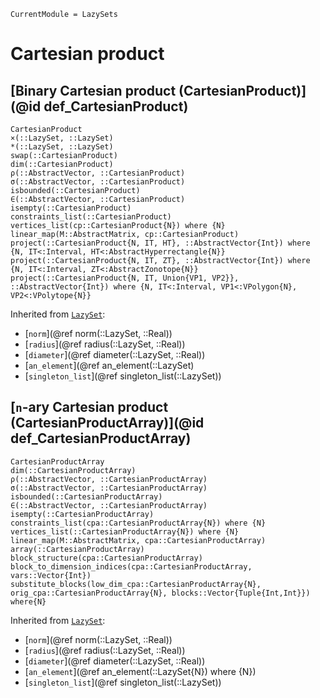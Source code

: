 ```@meta
CurrentModule = LazySets
```

# Cartesian product

## [Binary Cartesian product (CartesianProduct)](@id def_CartesianProduct)

```@docs
CartesianProduct
×(::LazySet, ::LazySet)
*(::LazySet, ::LazySet)
swap(::CartesianProduct)
dim(::CartesianProduct)
ρ(::AbstractVector, ::CartesianProduct)
σ(::AbstractVector, ::CartesianProduct)
isbounded(::CartesianProduct)
∈(::AbstractVector, ::CartesianProduct)
isempty(::CartesianProduct)
constraints_list(::CartesianProduct)
vertices_list(cp::CartesianProduct{N}) where {N}
linear_map(M::AbstractMatrix, cp::CartesianProduct)
project(::CartesianProduct{N, IT, HT}, ::AbstractVector{Int}) where {N, IT<:Interval, HT<:AbstractHyperrectangle{N}}
project(::CartesianProduct{N, IT, ZT}, ::AbstractVector{Int}) where {N, IT<:Interval, ZT<:AbstractZonotope{N}}
project(::CartesianProduct{N, IT, Union{VP1, VP2}}, ::AbstractVector{Int}) where {N, IT<:Interval, VP1<:VPolygon{N}, VP2<:VPolytope{N}}
```
Inherited from [`LazySet`](@ref):
* [`norm`](@ref norm(::LazySet, ::Real))
* [`radius`](@ref radius(::LazySet, ::Real))
* [`diameter`](@ref diameter(::LazySet, ::Real))
* [`an_element`](@ref an_element(::LazySet)
* [`singleton_list`](@ref singleton_list(::LazySet))

## [``n``-ary Cartesian product (CartesianProductArray)](@id def_CartesianProductArray)

```@docs
CartesianProductArray
dim(::CartesianProductArray)
ρ(::AbstractVector, ::CartesianProductArray)
σ(::AbstractVector, ::CartesianProductArray)
isbounded(::CartesianProductArray)
∈(::AbstractVector, ::CartesianProductArray)
isempty(::CartesianProductArray)
constraints_list(cpa::CartesianProductArray{N}) where {N}
vertices_list(::CartesianProductArray{N}) where {N}
linear_map(M::AbstractMatrix, cpa::CartesianProductArray)
array(::CartesianProductArray)
block_structure(cpa::CartesianProductArray)
block_to_dimension_indices(cpa::CartesianProductArray, vars::Vector{Int})
substitute_blocks(low_dim_cpa::CartesianProductArray{N}, orig_cpa::CartesianProductArray{N}, blocks::Vector{Tuple{Int,Int}}) where{N}
```
Inherited from [`LazySet`](@ref):
* [`norm`](@ref norm(::LazySet, ::Real))
* [`radius`](@ref radius(::LazySet, ::Real))
* [`diameter`](@ref diameter(::LazySet, ::Real))
* [`an_element`](@ref an_element(::LazySet{N}) where {N})
* [`singleton_list`](@ref singleton_list(::LazySet))

